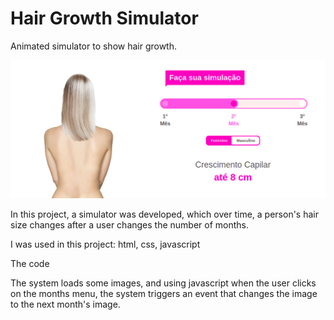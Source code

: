 # Hair Growth Simulator

Animated simulator to show hair growth.

![Screenshot](screenshot.png)

In this project, a simulator was developed, which over time, a person's hair size changes after a user changes the number of months.

I was used in this project: html, css, javascript

The code

The system loads some images, and using javascript when the user clicks on the months menu, the system triggers an event that changes the image to the next month's image.
